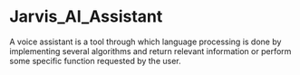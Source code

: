 # Jarvis_AI_Assistant
A voice assistant is a tool through which language processing is done by implementing several  algorithms and return relevant information or perform some specific function requested by the  user.

